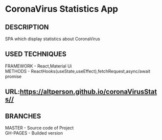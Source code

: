 # CoronaVirus Statistics App<br>
## DESCRIPTION<br>
SPA which display statistics about CoronaVirus<br>
## USED TECHNIQUES<br>
FRAMEWORK - React,Material Ui<br>
METHODS - ReactHooks(useState,useEffect),fetchRequest,async/await promise<br>
## URL:https://altperson.github.io/coronaVirusStats//<br>
## BRANCHES<br>
MASTER - Source code of Project<br>
GH-PAGES - Builded version
